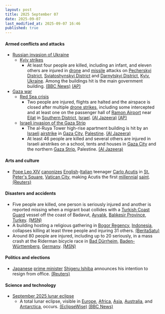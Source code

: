 ```yaml
---
layout: post
title: 2025 September 07
date: 2025-09-07
last_modified_at: 2025-09-07 16:46
published: true
---
```



#### Armed conflicts and attacks

* [Russian invasion of Ukraine](https://en.wikipedia.org/wiki/Russian_invasion_of_Ukraine "Russian invasion of Ukraine")
  * [Kyiv strikes](https://en.wikipedia.org/wiki/Kyiv_strikes_%282022%E2%80%93present%29 "Kyiv strikes (2022–present)")
    * At least four people are killed, including an infant, and eleven others are injured in [drone](https://en.wikipedia.org/wiki/Drone_warfare "Drone warfare") and [missile](https://en.wikipedia.org/wiki/Missile "Missile") attacks on [Pecherskyi District](https://en.wikipedia.org/wiki/Pecherskyi_District "Pecherskyi District"), [Sviatoshynskyi District](https://en.wikipedia.org/wiki/Sviatoshynskyi_District "Sviatoshynskyi District") and [Darnytskyi District](https://en.wikipedia.org/wiki/Darnytskyi_District "Darnytskyi District"), [Kyiv](https://en.wikipedia.org/wiki/Kyiv "Kyiv"), [Ukraine](https://en.wikipedia.org/wiki/Ukraine "Ukraine"). Among the buildings hit is the main government building. [(BBC News)](https://www.bbc.com/news/articles/cpq5dl5y4nlo) [(AP)](https://apnews.com/article/russia-ukraine-war-kyiv-attack-putin-zelenskyy-3ac9053a31872b2e7a1191ef31d595fb)
* [Gaza war](https://en.wikipedia.org/wiki/Gaza_war "Gaza war")
  * [Red Sea crisis](https://en.wikipedia.org/wiki/Red_Sea_crisis "Red Sea crisis")
    * Two people are injured, flights are halted and the airspace is closed after multiple [drone strikes](https://en.wikipedia.org/wiki/Drone_warfare "Drone warfare"), including some intercepted and at least one on the passenger hall of [Ramon Airport](https://en.wikipedia.org/wiki/Ramon_Airport "Ramon Airport") near [Eilat](https://en.wikipedia.org/wiki/Eilat "Eilat") in [Southern District](https://en.wikipedia.org/wiki/Southern_District_%28Israel%29 "Southern District (Israel)"), [Israel](https://en.wikipedia.org/wiki/Israel "Israel"). [(Al Jazeera)](https://www.aljazeera.com/news/2025/9/7/israeli-military-says-drone-launched-from-yemen-hits-airport-arrivals-hall) [(AP)](https://apnews.com/article/israel-yemen-houthis-airport-ramon-drones-eilat-185b1579e406dde80d77d7333b5ded63)
  * [Israeli invasion of the Gaza Strip](https://en.wikipedia.org/wiki/Israeli_invasion_of_the_Gaza_Strip "Israeli invasion of the Gaza Strip")
    * The al-Ruya Tower high-rise apartment building is hit by an [Israeli](https://en.wikipedia.org/wiki/Israel_Defense_Forces "Israel Defense Forces") [airstrike](https://en.wikipedia.org/wiki/Airstrike "Airstrike") in [Gaza City](https://en.wikipedia.org/wiki/Gaza_City "Gaza City"), [Palestine](https://en.wikipedia.org/wiki/Palestine "Palestine"). [(Al Jazeera)](https://www.aljazeera.com/news/liveblog/2025/9/7/live-israel-bombs-school-tents-and-homes-in-gaza-city-killing-17)
    * At least 46 people are killed and several others are injured in Israeli airstrikes on a school, tents and houses in [Gaza City](https://en.wikipedia.org/wiki/Gaza_City "Gaza City") and the northern [Gaza Strip](https://en.wikipedia.org/wiki/Gaza_Strip "Gaza Strip"), Palestine. [(Al Jazeera)](https://www.aljazeera.com/news/liveblog/2025/9/7/live-israel-bombs-school-tents-and-homes-in-gaza-city-killing-17)

#### Arts and culture

* [Pope Leo XIV](https://en.wikipedia.org/wiki/Pope_Leo_XIV "Pope Leo XIV") [canonizes](https://en.wikipedia.org/wiki/Canonization "Canonization") [English](https://en.wikipedia.org/wiki/English_people "English people")-[Italian](https://en.wikipedia.org/wiki/Italians "Italians") teenager [Carlo Acutis](https://en.wikipedia.org/wiki/Carlo_Acutis "Carlo Acutis") in [St. Peter's Square](https://en.wikipedia.org/wiki/St._Peter%27s_Square "St. Peter's Square"), [Vatican City](https://en.wikipedia.org/wiki/Vatican_City "Vatican City"), making Acutis the first [millennial](https://en.wikipedia.org/wiki/Millennial "Millennial") [saint](https://en.wikipedia.org/wiki/Saint "Saint"). [(Reuters)](https://www.reuters.com/world/teen-coder-made-first-millennial-catholic-saint-youthful-vatican-event-2025-09-07/)

#### Disasters and accidents

* Five people are killed, one person is seriously injured and another is reported missing when a migrant boat collides with a [Turkish Coast Guard](https://en.wikipedia.org/wiki/Coast_Guard_Command_%28Turkey%29 "Coast Guard Command (Turkey)") vessel off the coast of Badavut, [Ayvalık](https://en.wikipedia.org/wiki/Ayval%C4%B1k "Ayvalık"), [Balıkesir Province](https://en.wikipedia.org/wiki/Bal%C4%B1kesir_Province "Balıkesir Province"), [Turkey](https://en.wikipedia.org/wiki/Turkey "Turkey"). [(MSN)](https://www.msn.com/en-ca/news/world/five-killed-after-migrant-boat-hits-coast-guard-vessel-off-northwest-turkey/ar-AA1M31i9?ocid=winp1taskbar&cvid=97740216012d4457b535e70ed6301dc5&ei=9)
* A building hosting a religious gathering in [Bogor Regency](https://en.wikipedia.org/wiki/Bogor_Regency "Bogor Regency"), [Indonesia](https://en.wikipedia.org/wiki/Indonesia "Indonesia"), collapses killing at least three people and injuring 31 others. [(BeritaSatu)](https://www.beritasatu.com/jabar/2920274/majelis-taklim-di-bogor-ambruk-3-tewas-dan-31-orang-terluka)
* Around 80 people are injured, including up to 20 seriously, in a mass crash at the Riderman bicycle race in [Bad Dürrheim](https://en.wikipedia.org/wiki/Bad_D%C3%BCrrheim "Bad Dürrheim"), [Baden-Württemberg](https://en.wikipedia.org/wiki/Baden-W%C3%BCrttemberg "Baden-Württemberg"), [Germany](https://en.wikipedia.org/wiki/Germany "Germany"). [(MSN)](https://www.msn.com/en-ca/news/world/up-to-70-hurt-after-mass-crash-at-germany-s-riderman-cycle-race/ar-AA1M3Dt8?ocid=winp1taskbar&cvid=3390169eebef445185afb55d7617fd41&ei=40)

#### Politics and elections

* [Japanese](https://en.wikipedia.org/wiki/Japan "Japan") [prime minister](https://en.wikipedia.org/wiki/Prime_Minister_of_Japan "Prime Minister of Japan") [Shigeru Ishiba](https://en.wikipedia.org/wiki/Shigeru_Ishiba "Shigeru Ishiba") announces his intention to resign from office. [(Reuters)](https://www.reuters.com/world/japan-pm-ishiba-will-resign-avoid-party-split-media-report-2025-09-07/)

#### Science and technology

* [September 2025 lunar eclipse](https://en.wikipedia.org/wiki/September_2025_lunar_eclipse "September 2025 lunar eclipse")
  * A total lunar eclipse, visible in [Europe](https://en.wikipedia.org/wiki/Europe "Europe"), [Africa](https://en.wikipedia.org/wiki/Africa "Africa"), [Asia](https://en.wikipedia.org/wiki/Asia "Asia"), [Australia](https://en.wikipedia.org/wiki/Australia "Australia"), and [Antarctica](https://en.wikipedia.org/wiki/Antarctica "Antarctica"), occurs. [(EclipseWise)](https://eclipsewise.com/lunar/LEprime/2001-2100/LE2025Sep07Tprime.html) [(BBC News)](https://www.bbc.com/news/articles/c8739rrez23o)
